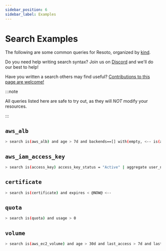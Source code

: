 ```yaml
---
sidebar_position: 6
sidebar_label: Examples
---
```


# Search Examples

The following are some common queries for Resoto, organized by [kind](../graph/node.md#kind).

Do you need help writing search syntax? Join us on [Discord](https://discord.gg/someengineering) and we'll do our best to help!

Have you written a search others may find useful? [Contributions to this page are welcome!](https://github.com/someengineering/resoto.com/edit/main/docs/concepts/search/examples.md)

:::note

All queries listed here are safe to try out, as they will _NOT_ modify your resources.

:::

## `aws_alb`

```bash title="Orphaned Load Balancers that have no active backend"
> search is(aws_alb) and age > 7d and backends==[] with(empty, <-- is(aws_alb_target_group) and target_type = instance and age > 7d with(empty, <-- is(aws_ec2_instance) and instance_status != terminated)) <-[0:1]- is(aws_alb_target_group) or is(aws_alb)
```

## `aws_iam_access_key`

```bash title="Ensure there is only one active access key available for any single IAM user"
> search is(access_key) access_key_status = "Active" | aggregate user_name as user : sum(1) as number_of_keys
```

## `certificate`

```bash title="Find expired ssl certificates currently in use"
> search is(certificate) and expires < @NOW@ <--
```

## `quota`

```bash title="Find current quota consumption to prevent service interruptions"
> search is(quota) and usage > 0
```

## `volume`

```bash title="Find unused AWS volumes older than 30 days with no IO in the past 7 days"
> search is(aws_ec2_volume) and age > 30d and last_access > 7d and last_update > 7d and volume_status = available
```
